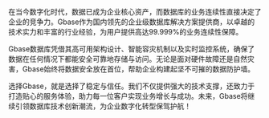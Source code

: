 在当今数字化时代，数据已成为企业核心资产，而数据库的业务连续性直接决定了企业的竞争力。Gbase作为国内领先的企业级数据库解决方案提供商，以卓越的技术实力和丰富的行业经验，为用户提供高达99.999%的业务连续性保障。

Gbase数据库凭借其高可用架构设计、智能容灾机制以及实时监控系统，确保了数据在任何情况下都能安全可靠地存储与访问。无论是面对硬件故障还是自然灾害，Gbase始终将数据安全放在首位，帮助企业构建起坚不可摧的数据防护墙。

选择Gbase，就是选择了稳定与信任。我们不仅提供强大的技术支撑，还致力于打造贴心的服务体验，助力每一位客户实现业务增长与成功。未来，Gbase将继续引领数据库技术创新潮流，为企业数字化转型保驾护航！